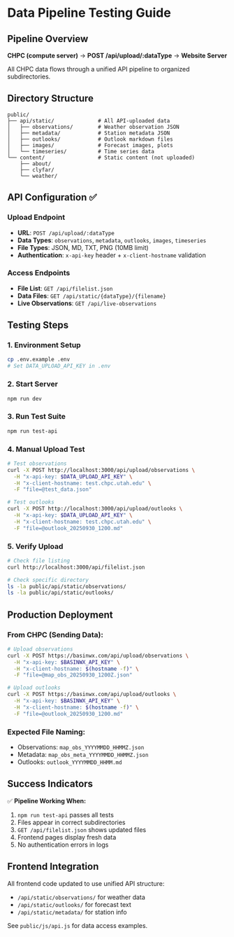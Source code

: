 # Data Pipeline Testing Guide

## Pipeline Overview
**CHPC (compute server)** → **POST /api/upload/:dataType** → **Website Server**

All CHPC data flows through a unified API pipeline to organized subdirectories.

## Directory Structure

```
public/
├── api/static/              # All API-uploaded data
│   ├── observations/        # Weather observation JSON
│   ├── metadata/            # Station metadata JSON
│   ├── outlooks/            # Outlook markdown files
│   ├── images/              # Forecast images, plots
│   └── timeseries/          # Time series data
└── content/                 # Static content (not uploaded)
    ├── about/
    ├── clyfar/
    └── weather/
```

## API Configuration ✅

### Upload Endpoint
- **URL**: `POST /api/upload/:dataType`
- **Data Types**: `observations`, `metadata`, `outlooks`, `images`, `timeseries`
- **File Types**: JSON, MD, TXT, PNG (10MB limit)
- **Authentication**: `x-api-key` header + `x-client-hostname` validation

### Access Endpoints
- **File List**: `GET /api/filelist.json`
- **Data Files**: `GET /api/static/{dataType}/{filename}`
- **Live Observations**: `GET /api/live-observations`

## Testing Steps

### 1. Environment Setup
```bash
cp .env.example .env
# Set DATA_UPLOAD_API_KEY in .env
```

### 2. Start Server
```bash
npm run dev
```

### 3. Run Test Suite
```bash
npm run test-api
```

### 4. Manual Upload Test
```bash
# Test observations
curl -X POST http://localhost:3000/api/upload/observations \
  -H "x-api-key: $DATA_UPLOAD_API_KEY" \
  -H "x-client-hostname: test.chpc.utah.edu" \
  -F "file=@test_data.json"

# Test outlooks
curl -X POST http://localhost:3000/api/upload/outlooks \
  -H "x-api-key: $DATA_UPLOAD_API_KEY" \
  -H "x-client-hostname: test.chpc.utah.edu" \
  -F "file=@outlook_20250930_1200.md"
```

### 5. Verify Upload
```bash
# Check file listing
curl http://localhost:3000/api/filelist.json

# Check specific directory
ls -la public/api/static/observations/
ls -la public/api/static/outlooks/
```

## Production Deployment

### From CHPC (Sending Data):
```bash
# Upload observations
curl -X POST https://basinwx.com/api/upload/observations \
  -H "x-api-key: $BASINWX_API_KEY" \
  -H "x-client-hostname: $(hostname -f)" \
  -F "file=@map_obs_20250930_1200Z.json"

# Upload outlooks
curl -X POST https://basinwx.com/api/upload/outlooks \
  -H "x-api-key: $BASINWX_API_KEY" \
  -H "x-client-hostname: $(hostname -f)" \
  -F "file=@outlook_20250930_1200.md"
```

### Expected File Naming:
- Observations: `map_obs_YYYYMMDD_HHMMZ.json`
- Metadata: `map_obs_meta_YYYYMMDD_HHMMZ.json`
- Outlooks: `outlook_YYYYMMDD_HHMM.md`

## Success Indicators

✅ **Pipeline Working When:**
1. `npm run test-api` passes all tests
2. Files appear in correct subdirectories
3. `GET /api/filelist.json` shows updated files
4. Frontend pages display fresh data
5. No authentication errors in logs

## Frontend Integration

All frontend code updated to use unified API structure:
- `/api/static/observations/` for weather data
- `/api/static/outlooks/` for forecast text
- `/api/static/metadata/` for station info

See `public/js/api.js` for data access examples.
